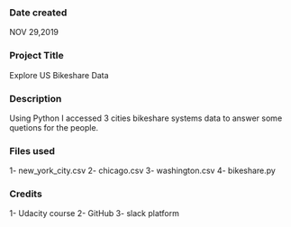 ### Date created

NOV 29,2019

### Project Title

Explore US Bikeshare Data

### Description

Using Python I accessed 3 cities bikeshare systems data to answer  some quetions for the people.

### Files used

1- new_york_city.csv 2- chicago.csv 3- washington.csv 4- bikeshare.py

### Credits
1- Udacity course 2- GitHub 3- slack platform 


